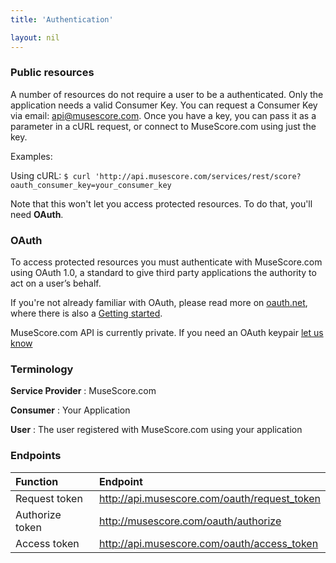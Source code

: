 ```yaml
---
title: 'Authentication'

layout: nil
---
```


### Public resources

A number of resources do not require a user to be a authenticated. Only the application needs a valid Consumer Key.  You can request a Consumer Key via email: <api@musescore.com>. Once you have a key, you can pass it as a parameter in a cURL request, or connect to MuseScore.com using just the key.

Examples:  

Using cURL: 
```$ curl 'http://api.musescore.com/services/rest/score?oauth_consumer_key=your_consumer_key```

Note that this won't let you access protected resources.  To do that, you'll need **OAuth**.

### OAuth

To access protected resources you must authenticate with MuseScore.com using OAuth 1.0, a standard to give third party applications the authority to act on a user’s behalf.

If you're not already familiar with OAuth, please read more on [oauth.net](:http://oauth.net/), where there is also a [Getting started](http://oauth.net/documentation/getting-started).

MuseScore.com API is currently private. If you need an OAuth keypair [let us know](http://musescore.com/contact)

### Terminology

**Service Provider**
: MuseScore.com

**Consumer**
: Your Application

**User**
: The user registered with MuseScore.com using your application

### Endpoints

Function | Endpoint |
:-----|:-------------------|
| Request token    | http://api.musescore.com/oauth/request_token |
| Authorize token  | http://musescore.com/oauth/authorize   |
| Access token     | http://api.musescore.com/oauth/access_token |
